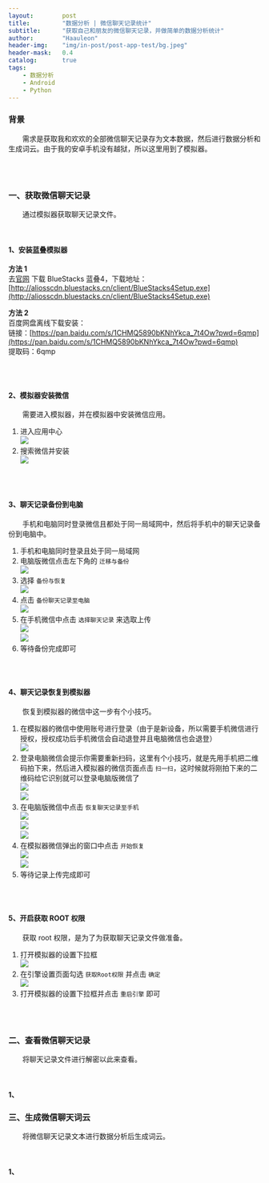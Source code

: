 ```yaml
---
layout:        post
title:         "数据分析 | 微信聊天记录统计"
subtitle:      "获取自己和朋友的微信聊天记录，并做简单的数据分析统计"
author:        "Haauleon"
header-img:    "img/in-post/post-app-test/bg.jpeg"
header-mask:   0.4
catalog:       true
tags:
    - 数据分析
    - Android
    - Python
---
```


### 背景
&emsp;&emsp;需求是获取我和欢欢的全部微信聊天记录存为文本数据，然后进行数据分析和生成词云。由于我的安卓手机没有越狱，所以这里用到了模拟器。      

<br>
<br>

### 一、获取微信聊天记录
&emsp;&emsp;通过模拟器获取聊天记录文件。    

<br>

#### 1、安装蓝叠模拟器
**方法 1**      
去[官网](https://www.bluestacks.cn/) 下载 BlueStacks 蓝叠4，下载地址：      
[http://aliosscdn.bluestacks.cn/client/BlueStacks4Setup.exe](http://aliosscdn.bluestacks.cn/client/BlueStacks4Setup.exe)     

**方法 2**     
百度网盘离线下载安装：       
链接：[https://pan.baidu.com/s/1CHMQ5890bKNhYkca_7t4Ow?pwd=6qmp](https://pan.baidu.com/s/1CHMQ5890bKNhYkca_7t4Ow?pwd=6qmp)           
提取码：6qmp   

<br>
<br>

#### 2、模拟器安装微信
&emsp;&emsp;需要进入模拟器，并在模拟器中安装微信应用。     

1. 进入应用中心     
    ![](\img\in-post\post-python\2022-12-15-python-wechat-1.jpg)    
2. 搜索微信并安装    
    ![](\img\in-post\post-python\2022-12-15-python-wechat-2.jpg)    

<br>
<br>

#### 3、聊天记录备份到电脑
&emsp;&emsp;手机和电脑同时登录微信且都处于同一局域网中，然后将手机中的聊天记录备份到电脑中。     

1. 手机和电脑同时登录且处于同一局域网     
2. 电脑版微信点击左下角的 `迁移与备份`      
    ![](\img\in-post\post-python\2022-12-15-python-wechat-3.jpg)      
3. 选择 `备份与恢复`     
    ![](\img\in-post\post-python\2022-12-15-python-wechat-4.jpg)      
4. 点击 `备份聊天记录至电脑`     
    ![](\img\in-post\post-python\2022-12-15-python-wechat-5.jpg)      
5. 在手机微信中点击 `选择聊天记录` 来选取上传     
    ![](\img\in-post\post-python\2022-12-15-python-wechat-6.jpg)   
    ![](\img\in-post\post-python\2022-12-15-python-wechat-7.jpg)         
6. 等待备份完成即可

<br>
<br>

#### 4、聊天记录恢复到模拟器
&emsp;&emsp;恢复到模拟器的微信中这一步有个小技巧。     

1. 在模拟器的微信中使用账号进行登录（由于是新设备，所以需要手机微信进行授权，授权成功后手机微信会自动退登并且电脑微信也会退登）          
    ![](\img\in-post\post-python\2022-12-15-python-wechat-8.jpg)  
2. 登录电脑微信会提示你需要重新扫码，这里有个小技巧，就是先用手机把二维码拍下来，然后进入模拟器的微信页面点击 `扫一扫`，这时候就将刚拍下来的二维码给它识别就可以登录电脑版微信了      
    ![](\img\in-post\post-python\2022-12-15-python-wechat-9.jpg)  
    ![](\img\in-post\post-python\2022-12-15-python-wechat-10.jpg)  
3. 在电脑版微信中点击 `恢复聊天记录至手机`     
    ![](\img\in-post\post-python\2022-12-15-python-wechat-11.jpg)    
    ![](\img\in-post\post-python\2022-12-15-python-wechat-12.jpg)    
    ![](\img\in-post\post-python\2022-12-15-python-wechat-13.jpg)     
4. 在模拟器微信弹出的窗口中点击 `开始恢复`    
    ![](\img\in-post\post-python\2022-12-15-python-wechat-14.jpg)    
    ![](\img\in-post\post-python\2022-12-15-python-wechat-15.jpg)        
5. 等待记录上传完成即可

<br>
<br>


#### 5、开启获取 ROOT 权限 
&emsp;&emsp;获取 root 权限，是为了为获取聊天记录文件做准备。    

1. 打开模拟器的设置下拉框     
    ![](\img\in-post\post-python\2022-12-15-python-wechat-16.jpg)  
2. 在引擎设置页面勾选 `获取Root权限` 并点击 `确定`         
    ![](\img\in-post\post-python\2022-12-15-python-wechat-17.jpg)  
3. 打开模拟器的设置下拉框并点击 `重启引擎` 即可    

<br>
<br>

### 二、查看微信聊天记录
&emsp;&emsp;将聊天记录文件进行解密以此来查看。     

<br>

#### 1、


### 三、生成微信聊天词云
&emsp;&emsp;将微信聊天记录文本进行数据分析后生成词云。    

<br>

#### 1、